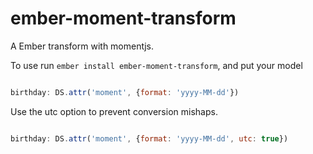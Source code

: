 # ember-moment-transform

A Ember transform with momentjs.

To use run `ember install ember-moment-transform`, and put your model


```javascript

birthday: DS.attr('moment', {format: 'yyyy-MM-dd'})


```

Use the utc option to prevent conversion mishaps.

```javascript

birthday: DS.attr('moment', {format: 'yyyy-MM-dd', utc: true})


```
